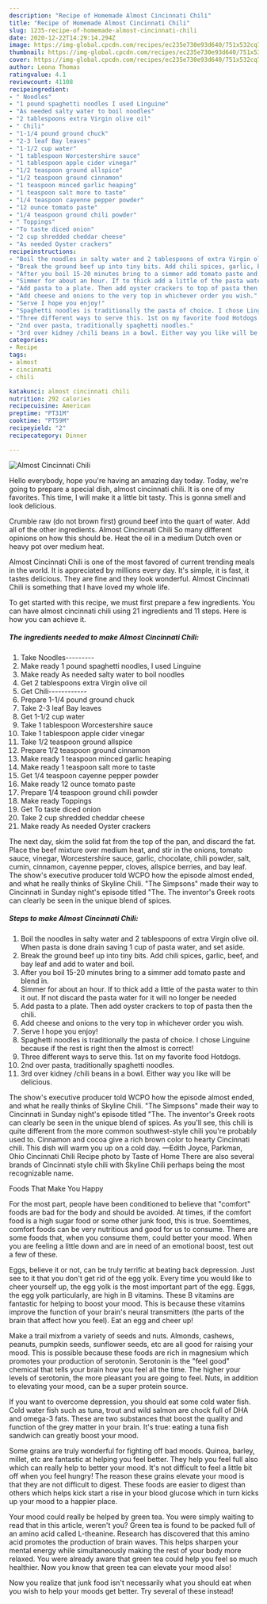 ```yaml
---
description: "Recipe of Homemade Almost Cincinnati Chili"
title: "Recipe of Homemade Almost Cincinnati Chili"
slug: 1235-recipe-of-homemade-almost-cincinnati-chili
date: 2020-12-22T14:29:14.294Z
image: https://img-global.cpcdn.com/recipes/ec235e730e93d640/751x532cq70/almost-cincinnati-chili-recipe-main-photo.jpg
thumbnail: https://img-global.cpcdn.com/recipes/ec235e730e93d640/751x532cq70/almost-cincinnati-chili-recipe-main-photo.jpg
cover: https://img-global.cpcdn.com/recipes/ec235e730e93d640/751x532cq70/almost-cincinnati-chili-recipe-main-photo.jpg
author: Leona Thomas
ratingvalue: 4.1
reviewcount: 41108
recipeingredient:
- " Noodles"
- "1 pound spaghetti noodles I used Linguine"
- "As needed salty water to boil noodles"
- "2 tablespoons extra Virgin olive oil"
- " Chili"
- "1-1/4 pound ground chuck"
- "2-3 leaf Bay leaves"
- "1-1/2 cup water"
- "1 tablespoon Worcestershire sauce"
- "1 tablespoon apple cider vinegar"
- "1/2 teaspoon ground allspice"
- "1/2 teaspoon ground cinnamon"
- "1 teaspoon minced garlic heaping"
- "1 teaspoon salt more to taste"
- "1/4 teaspoon cayenne pepper powder"
- "12 ounce tomato paste"
- "1/4 teaspoon ground chili powder"
- " Toppings"
- "To taste diced onion"
- "2 cup shredded cheddar cheese"
- "As needed Oyster crackers"
recipeinstructions:
- "Boil the noodles in salty water and 2 tablespoons of extra Virgin olive oil. When pasta is done drain saving 1 cup of pasta water, and set aside."
- "Break the ground beef up into tiny bits. Add chili spices, garlic, beef, and bay leaf and add to water and boil."
- "After you boil 15-20 minutes bring to a simmer add tomato paste and blend in."
- "Simmer for about an hour. If to thick add a little of the pasta water to thin it out. If not discard the pasta water for it will no longer be needed"
- "Add pasta to a plate. Then add oyster crackers to top of pasta then the chili."
- "Add cheese and onions to the very top in whichever order you wish."
- "Serve I hope you enjoy!"
- "Spaghetti noodles is traditionally the pasta of choice. I chose Linguine because if the rest is right then the almost is correct!"
- "Three different ways to serve this. 1st on my favorite food Hotdogs."
- "2nd over pasta, traditionally spaghetti noodles."
- "3rd over kidney /chili beans in a bowl. Either way you like will be delicious."
categories:
- Recipe
tags:
- almost
- cincinnati
- chili

katakunci: almost cincinnati chili 
nutrition: 292 calories
recipecuisine: American
preptime: "PT31M"
cooktime: "PT59M"
recipeyield: "2"
recipecategory: Dinner

---
```



![Almost Cincinnati Chili](https://img-global.cpcdn.com/recipes/ec235e730e93d640/751x532cq70/almost-cincinnati-chili-recipe-main-photo.jpg)

Hello everybody, hope you're having an amazing day today. Today, we're going to prepare a special dish, almost cincinnati chili. It is one of my favorites. This time, I will make it a little bit tasty. This is gonna smell and look delicious.

Crumble raw (do not brown first) ground beef into the quart of water. Add all of the other ingredients. Almost Cincinnati Chili So many different opinions on how this should be. Heat the oil in a medium Dutch oven or heavy pot over medium heat.

Almost Cincinnati Chili is one of the most favored of current trending meals in the world. It is appreciated by millions every day. It's simple, it is fast, it tastes delicious. They are fine and they look wonderful. Almost Cincinnati Chili is something that I have loved my whole life.


To get started with this recipe, we must first prepare a few ingredients. You can have almost cincinnati chili using 21 ingredients and 11 steps. Here is how you can achieve it.

<!--inarticleads1-->

##### The ingredients needed to make Almost Cincinnati Chili:

1. Take  Noodles---------
1. Make ready 1 pound spaghetti noodles, I used Linguine
1. Make ready As needed salty water to boil noodles
1. Get 2 tablespoons extra Virgin olive oil
1. Get  Chili------------
1. Prepare 1-1/4 pound ground chuck
1. Take 2-3 leaf Bay leaves
1. Get 1-1/2 cup water
1. Take 1 tablespoon Worcestershire sauce
1. Take 1 tablespoon apple cider vinegar
1. Take 1/2 teaspoon ground allspice
1. Prepare 1/2 teaspoon ground cinnamon
1. Make ready 1 teaspoon minced garlic heaping
1. Make ready 1 teaspoon salt more to taste
1. Get 1/4 teaspoon cayenne pepper powder
1. Make ready 12 ounce tomato paste
1. Prepare 1/4 teaspoon ground chili powder
1. Make ready  Toppings
1. Get To taste diced onion
1. Take 2 cup shredded cheddar cheese
1. Make ready As needed Oyster crackers


The next day, skim the solid fat from the top of the pan, and discard the fat. Place the beef mixture over medium heat, and stir in the onions, tomato sauce, vinegar, Worcestershire sauce, garlic, chocolate, chili powder, salt, cumin, cinnamon, cayenne pepper, cloves, allspice berries, and bay leaf. The show&#39;s executive producer told WCPO how the episode almost ended, and what he really thinks of Skyline Chili. &#34;The Simpsons&#34; made their way to Cincinnati in Sunday night&#39;s episode titled &#34;The. The inventor&#39;s Greek roots can clearly be seen in the unique blend of spices. 

<!--inarticleads2-->

##### Steps to make Almost Cincinnati Chili:

1. Boil the noodles in salty water and 2 tablespoons of extra Virgin olive oil. When pasta is done drain saving 1 cup of pasta water, and set aside.
1. Break the ground beef up into tiny bits. Add chili spices, garlic, beef, and bay leaf and add to water and boil.
1. After you boil 15-20 minutes bring to a simmer add tomato paste and blend in.
1. Simmer for about an hour. If to thick add a little of the pasta water to thin it out. If not discard the pasta water for it will no longer be needed
1. Add pasta to a plate. Then add oyster crackers to top of pasta then the chili.
1. Add cheese and onions to the very top in whichever order you wish.
1. Serve I hope you enjoy!
1. Spaghetti noodles is traditionally the pasta of choice. I chose Linguine because if the rest is right then the almost is correct!
1. Three different ways to serve this. 1st on my favorite food Hotdogs.
1. 2nd over pasta, traditionally spaghetti noodles.
1. 3rd over kidney /chili beans in a bowl. Either way you like will be delicious.


The show&#39;s executive producer told WCPO how the episode almost ended, and what he really thinks of Skyline Chili. &#34;The Simpsons&#34; made their way to Cincinnati in Sunday night&#39;s episode titled &#34;The. The inventor&#39;s Greek roots can clearly be seen in the unique blend of spices. As you&#39;ll see, this chili is quite different from the more common southwest-style chili you&#39;re probably used to. Cinnamon and cocoa give a rich brown color to hearty Cincinnati chili. This dish will warm you up on a cold day. —Edith Joyce, Parkman, Ohio Cincinnati Chili Recipe photo by Taste of Home There are also several brands of Cincinnati style chili with Skyline Chili perhaps being the most recognizable name. 

Foods That Make You Happy


For the most part, people have been conditioned to believe that "comfort" foods are bad for the body and should be avoided. At times, if the comfort food is a high sugar food or some other junk food, this is true. Soemtimes, comfort foods can be very nutritious and good for us to consume. There are some foods that, when you consume them, could better your mood. When you are feeling a little down and are in need of an emotional boost, test out a few of these.

Eggs, believe it or not, can be truly terrific at beating back depression. Just see to it that you don't get rid of the egg yolk. Every time you would like to cheer yourself up, the egg yolk is the most important part of the egg. Eggs, the egg yolk particularly, are high in B vitamins. These B vitamins are fantastic for helping to boost your mood. This is because these vitamins improve the function of your brain's neural transmitters (the parts of the brain that affect how you feel). Eat an egg and cheer up!

Make a trail mixfrom a variety of seeds and nuts. Almonds, cashews, peanuts, pumpkin seeds, sunflower seeds, etc are all good for raising your mood. This is possible because these foods are rich in magnesium which promotes your production of serotonin. Serotonin is the "feel good" chemical that tells your brain how you feel all the time. The higher your levels of serotonin, the more pleasant you are going to feel. Nuts, in addition to elevating your mood, can be a super protein source.

If you want to overcome depression, you should eat some cold water fish. Cold water fish such as tuna, trout and wild salmon are chock full of DHA and omega-3 fats. These are two substances that boost the quality and function of the grey matter in your brain. It's true: eating a tuna fish sandwich can greatly boost your mood. 

Some grains are truly wonderful for fighting off bad moods. Quinoa, barley, millet, etc are fantastic at helping you feel better. They help you feel full also which can really help to better your mood. It's not difficult to feel a little bit off when you feel hungry! The reason these grains elevate your mood is that they are not difficult to digest. These foods are easier to digest than others which helps kick start a rise in your blood glucose which in turn kicks up your mood to a happier place.

Your mood could really be helped by green tea. You were simply waiting to read that in this article, weren't you? Green tea is found to be packed full of an amino acid called L-theanine. Research has discovered that this amino acid promotes the production of brain waves. This helps sharpen your mental energy while simultaneously making the rest of your body more relaxed. You were already aware that green tea could help you feel so much healthier. Now you know that green tea can elevate your mood also!

Now you realize that junk food isn't necessarily what you should eat when you wish to help your moods get better. Try several of these instead!

